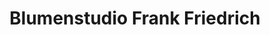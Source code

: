 ---
title: "Blumenstudio Frank Friedrich"
url: /neustadt-an-der-orla/blumenstudio-frank-friedrich/
shop: Blumen
---